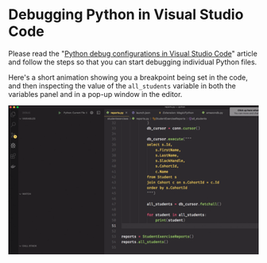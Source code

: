 # Debugging Python in Visual Studio Code

Please read the "[Python debug configurations in Visual Studio Code](https://code.visualstudio.com/docs/python/debugging)" article and follow the steps so that you can start debugging individual Python files.

Here's a short animation showing you a breakpoint being set in the code, and then inspecting the value of the `all_students` variable in both the variables panel and in a pop-up window in the editor.

![setting a breakpoint and inspecting a variable's contents](./images/debugging_intro.gif)